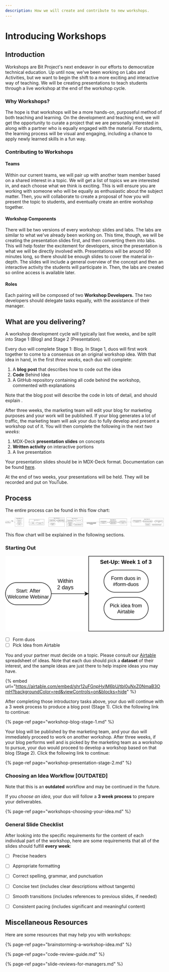 ```yaml
---
description: How we will create and contribute to new workshops.
---
```


# Introducing Workshops

## Introduction

Workshops are Bit Project's next endeavor in our efforts to democratize technical education. Up until now, we've been working on Labs and Activities, but we want to begin the shift to a more exciting and interactive way of teaching. We will be creating presentations to teach students through a live workshop at the end of the workshop cycle.

### Why Workshops?

The hope is that workshops will be a more hands-on, purposeful method of both teaching and learning. On the development and teaching end, we will get the opportunity to curate a project that we are personally interested in along with a partner who is equally engaged with the material. For students, the learning process will be visual and engaging, including a chance to apply newly learned skills in a fun way.

### Contributing to Workshops

#### Teams

Within our current teams, we will pair up with another team member based on a shared interest in a topic. We will get a list of topics we are interested in, and each choose what we think is exciting. This is will ensure you are working with someone who will be equally as enthusiastic about the subject matter. Then, you will collaborate to create a proposal of how you will present the topic to students, and eventually create an entire workshop together.

#### Workshop Components

There will be two versions of every workshop: slides and labs. The labs are similar to what we've already been working on. This time, though, we will be creating the presentation slides first, and then converting them into labs. This will help foster the excitement for developers, since the presentation is what we will be directly involved with. Presentations will be around 90 minutes long, so there should be enough slides to cover the material in-depth. The slides will include a general overview of the concept and then an interactive activity the students will participate in. Then, the labs are created so online access is available later.

#### Roles

Each pairing will be composed of two **Workshop Developers.** The two developers should delegate tasks equally, with the assistance of their manager.

## What are you delivering?

A workshop development cycle will typically last five weeks, and be split into Stage 1 \(Blog\) and Stage 2 \(Presentation\).

Every duo will complete Stage 1: Blog. In Stage 1, duos will first work together to come to a consensus on an original workshop idea. With that idea in hand, in the first _three weeks_, each duo will complete:

1. A **blog post** that describes how to code out the idea
2. **Code** Behind Idea 
3. A GitHub repository containing all code behind the workshop, commented with explanations

 Note that the blog post will describe the code in lots of detail, and should explain .

After three weeks, the marketing team will edit your blog for marketing purposes and your work will be published. If your blog generates a lot of traffic, the marketing team will ask your duo to fully develop and present a workshop out of it. You will then complete the following in the next _two weeks_:

1. MDX-Deck **presentation slides** on concepts
2. **Written activity** on interactive portions
3. A live presentation 

Your presentation slides should be in MDX-Deck format. Documentation can be found [here](https://github.com/bitprj/mdx-deck). 

At the end of two weeks, your presentations will be held. They will be recorded and put on YouTube.

## Process

The entire process can be found in this flow chart:

![Workshop Development Flowchart](../../../.gitbook/assets/devrel-flowchart.png)

This flow chart will be explained in the following sections.

### Starting Out

![](../../../.gitbook/assets/devrel-flowchart-page-2.png)

* [ ] Form duos
* [ ] Pick Idea from Airtable

You and your partner must decide on a topic. Please consult our [Airtable](https://airtable.com/shr12uFGnpHyIM6bU) spreadsheet of ideas. Note that each duo should pick a **dataset** of their interest, and the sample ideas are just there to help inspire ideas you may have.

{% embed url="https://airtable.com/embed/shr12uFGnpHyIM6bU/tbl0uNxZ0NmaB3OmH?backgroundColor=red&viewControls=on&blocks=hide" %}

After completing those introductory tasks above, your duo will continue with a 3 week process to produce a blog post \(Stage 1\). Click the following link to continue:

{% page-ref page="workshop-blog-stage-1.md" %}

Your blog will be published by the marketing team, and your duo will immediately proceed to work on another workshop. After three weeks, if your blog performs well and is picked by the marketing team as a workshop to pursue, your duo would proceed to develop a workshop based on that blog \(Stage 2\). Click the following link to continue:

{% page-ref page="workshop-presentation-stage-2.md" %}

### Choosing an Idea Workflow \[OUTDATED\]

Note that this is an **outdated** workflow and may be continued in the future.

If you _choose an idea_, your duo will follow a **3 week process** to prepare your deliverables.

{% page-ref page="workshops-choosing-your-idea.md" %}

### General Slide Checklist

After looking into the specific requirements for the content of each individual part of the workshop, here are some requirements that all of the slides should fulfill **every week**:

* [ ] Precise headers
* [ ] Appropriate formatting 
* [ ] Correct spelling, grammar, and punctuation
* [ ] Concise text \(includes clear descriptions without tangents\)
* [ ] Smooth transitions \(includes references to previous slides, if needed\)
* [ ] Consistent pacing \(includes significant and meaningful content\)



## Miscellaneous Resources

Here are some resources that may help you with workshops:

{% page-ref page="brainstorming-a-workshop-idea.md" %}

{% page-ref page="code-review-guide.md" %}

{% page-ref page="slide-reviews-for-managers.md" %}

